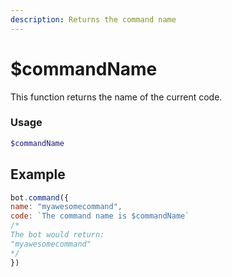```yaml
---
description: Returns the command name
---
```


# $commandName

This function returns the name of the current code.

### Usage
```php
$commandName
```

## Example

```javascript
bot.command({
name: "myawesomecommand",
code: `The command name is $commandName`
/*
The bot would return:
"myawesomecommand"
*/
})
```

